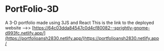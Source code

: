 # PortFolio-3D
A 3-D portfolio made using 3JS and React
This is the link to the deployed website -->> [https://64c03dda84547c0d4cf80082--sprightly-gnome-d993fc.netlify.app/](https://portfolioansh2830.netlify.app/)https://portfolioansh2830.netlify.app/
